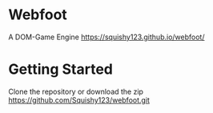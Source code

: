 # Webfoot
A DOM-Game Engine
https://squishy123.github.io/webfoot/

# Getting Started
Clone the repository or download the zip
https://github.com/Squishy123/webfoot.git
